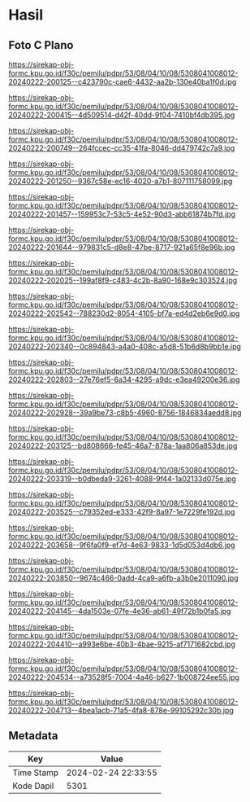 # Hasil

## Foto C Plano

https://sirekap-obj-formc.kpu.go.id/f30c/pemilu/pdpr/53/08/04/10/08/5308041008012-20240222-200125--c423790c-cae6-4432-aa2b-130e40ba1f0d.jpg

https://sirekap-obj-formc.kpu.go.id/f30c/pemilu/pdpr/53/08/04/10/08/5308041008012-20240222-200415--4d509514-d42f-40dd-9f04-7410bf4db395.jpg

https://sirekap-obj-formc.kpu.go.id/f30c/pemilu/pdpr/53/08/04/10/08/5308041008012-20240222-200749--264fccec-cc35-41fa-8046-dd479742c7a9.jpg

https://sirekap-obj-formc.kpu.go.id/f30c/pemilu/pdpr/53/08/04/10/08/5308041008012-20240222-201250--9367c58e-ec16-4020-a7b1-807111758099.jpg

https://sirekap-obj-formc.kpu.go.id/f30c/pemilu/pdpr/53/08/04/10/08/5308041008012-20240222-201457--159953c7-53c5-4e52-90d3-abb61874b7fd.jpg

https://sirekap-obj-formc.kpu.go.id/f30c/pemilu/pdpr/53/08/04/10/08/5308041008012-20240222-201644--979831c5-d8e8-47be-8717-921a65f8e96b.jpg

https://sirekap-obj-formc.kpu.go.id/f30c/pemilu/pdpr/53/08/04/10/08/5308041008012-20240222-202025--199af8f9-c483-4c2b-8a90-168e9c303524.jpg

https://sirekap-obj-formc.kpu.go.id/f30c/pemilu/pdpr/53/08/04/10/08/5308041008012-20240222-202542--788230d2-8054-4105-bf7a-ed4d2eb6e9d0.jpg

https://sirekap-obj-formc.kpu.go.id/f30c/pemilu/pdpr/53/08/04/10/08/5308041008012-20240222-202340--0c894843-a4a0-408c-a5d8-51b6d8b9bb1e.jpg

https://sirekap-obj-formc.kpu.go.id/f30c/pemilu/pdpr/53/08/04/10/08/5308041008012-20240222-202803--27e76ef5-6a34-4295-a9dc-e3ea49200e36.jpg

https://sirekap-obj-formc.kpu.go.id/f30c/pemilu/pdpr/53/08/04/10/08/5308041008012-20240222-202928--39a9be73-c8b5-4960-8756-1846834aedd8.jpg

https://sirekap-obj-formc.kpu.go.id/f30c/pemilu/pdpr/53/08/04/10/08/5308041008012-20240222-203125--bd808666-fe45-46a7-878a-1aa806a853de.jpg

https://sirekap-obj-formc.kpu.go.id/f30c/pemilu/pdpr/53/08/04/10/08/5308041008012-20240222-203319--b0dbeda9-3261-4088-9f44-1a02133d075e.jpg

https://sirekap-obj-formc.kpu.go.id/f30c/pemilu/pdpr/53/08/04/10/08/5308041008012-20240222-203525--c79352ed-e333-42f9-8a97-1e7229fe192d.jpg

https://sirekap-obj-formc.kpu.go.id/f30c/pemilu/pdpr/53/08/04/10/08/5308041008012-20240222-203658--9f6fa0f9-ef7d-4e63-9833-1d5d053d4db6.jpg

https://sirekap-obj-formc.kpu.go.id/f30c/pemilu/pdpr/53/08/04/10/08/5308041008012-20240222-203850--9674c466-0add-4ca9-a6fb-a3b0e2011090.jpg

https://sirekap-obj-formc.kpu.go.id/f30c/pemilu/pdpr/53/08/04/10/08/5308041008012-20240222-204145--4da1503e-07fe-4e36-ab61-49f72b1b0fa5.jpg

https://sirekap-obj-formc.kpu.go.id/f30c/pemilu/pdpr/53/08/04/10/08/5308041008012-20240222-204410--a993e6be-40b3-4bae-9215-af7171682cbd.jpg

https://sirekap-obj-formc.kpu.go.id/f30c/pemilu/pdpr/53/08/04/10/08/5308041008012-20240222-204534--a73528f5-7004-4a46-b627-1b008724ee55.jpg

https://sirekap-obj-formc.kpu.go.id/f30c/pemilu/pdpr/53/08/04/10/08/5308041008012-20240222-204713--4bea1acb-71a5-4fa8-878e-99105292c30b.jpg


## Metadata

| Key        | Value               |
| ---------- | ------------------- |
| Time Stamp | 2024-02-24 22:33:55 |
| Kode Dapil | 5301                |



